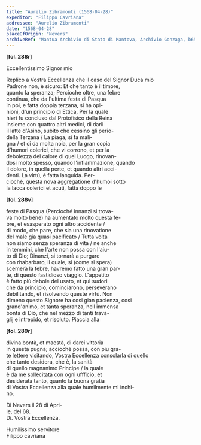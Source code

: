 ```yaml
---
title: "Aurelio Zibramonti (1568-04-28)"
expeditor: "Filippo Cavriana"
addressee: "Aurelio Zibramonti"
date: "1568-04-28"
placeOfOrigin: "Nevers"
archiveRef: "Mantua Archivio di Stato di Mantova, Archivio Gonzaga, b654, fols. 288r-289r"
---
```



**[fol. 288r]**

Eccellentissimo Signor  mio

  
Replico a Vostra Eccellenza  che il caso del Signor  Duca mio   
Padrone non, è sicuro: Et che tanto è il timore,   
quanto la speranza; Percioche oltre, una febre   
continua, che da l'ultima festa di Pasqua   
in poi, e fatta doppia terzana, si ha opi-  
nioni, d'un principio di Ettica, Per la quale   
hieri fu concluso dal Protofisico della Reina  
insieme con quattro altri medici, di darli   
il latte d'Asino, subito che cessino gli perio-  
 della Terzana / La piaga, si fa mali-  
gna / et ci da molta noia, per la gran copia   
d'humori colerici, che vi corrono, et per la   
debolezza del calore di quel  Luogo, rinovan-  
dosi molto spesso, quando l'infiammazione, quando   
il dolore, in quella perte, et quando  altri acci-  
denti. La virtù, è fatta languida. Per-  
cioché, questa nova aggregatione d'humoi sotto   
la lacca colerici et acuti, fatta doppo le


**[fol. 288v]**

feste di Pasqua (Percioché innanzi si trova-  
va molto bene) ha aumentato molto questa  fe-  
bre, et esasperato ogni altro accidente /   
di modo, che pare, che sia una rinovatione   
del male gia quasi pacificato / Tutta volta   
non siamo senza speranza di vita / ne anche   
in temmini, che l'arte non possa con l'aiu-  
to di Dio; Dinanzi, si tornarà a purgare   
con rhabarbaro, il quale, si (come si spera)   
scemerà la febre, havremo fatto una gran par-  
te, di questo  fastidioso viaggio. L'appetito   
è fatto più debole del usato, et qui sudori   
che da principio, cominciarono, perseverano   
debilitando, et risolvendo queste  virtù. Non   
dimeno questo Signore  ha cosi gian pacienza, cosi   
grand'animo, et tanta speranza, nell immensa   
bontà di Dio, che nel mezzo di tanti trava-  
glij e intrepido, et risoluto. Piaccia alla


**[fol. 289r]**

  
divina bontà, et maestà, di darci vittoria   
in questa  pugna; acciochè possa, con  piu gra-  
te lettere  visitando, Vostra Eccellenza  consolarla di quello   
che tanto desidera, che è, la sanità   
di quello  magnanimo Principe / la quale   
è da me sollecitata con ogni uffficio, et   
desiderata tanto, quanto la buona gratia   
di Vostra Eccellenza  alla quale humilmente  mi inchi-  
no.

Di Nevers il 28 di Apri-  
le, del 68.  
Di. Vostra Eccellenza.
           
Humilissimo servitore   
Filippo cavriana

